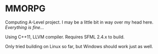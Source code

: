 # MMORPG

Computing A-Level project.
I may be a little bit in way over my head here.
*Everything is fine...*

Using C++11, LLVM compiler.
Requires SFML 2.4.x to build.

Only tried building on Linux so far, but Windows should work just as well.

